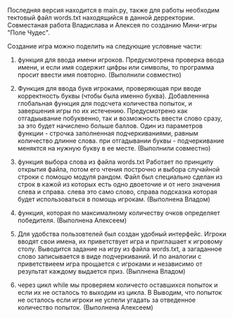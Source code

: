 Последняя версия находится в main.py, также для работы необходим тектовый файл words.txt находящийся в данной дерректории.
Совместаная работа Владислава и Алексея по созданию Мини-игры "Поле Чудес". 

Создание игра можно поделить на следующие условные части:

1) функция для ввода имени игроков. Предусмотрена проверка ввода имени, и если имя содержит цифры или символы, то программа просит ввести имя повторно.
(Выполнили совместно)

2) Функция для ввода букв игроками, проверяющая при вводе корректность буквы (чтобы была именно буква). Добавленнна глобальная функция для подсчета количества попыток, и завершения игры по их истечению.
Предусмотрено как отгадыывание побуквенно, так и возможность ввести слово сразу, за это будет начислено больше баллов. 
Один из параметров функции - строчка заполненная подчеркиваниями, равным количество длинне слова. при отгадывании буквы - подчеркивание меняктся на нужную букву в ее месте.
(Выполнили совместно)

4) функция выбора слова из файла words.txt 
Работает по принципу открытия файла, потом его чтения построчно и выбора случайной строки с помощю модуля рандом. Файл был специально сделан из строк в кажой из которых есть одно двоеточие и от него значения слева и справа. 
слева это само слово, справа подсказка которая будет использоваться в помощь игрокам.
(Выполнена Владом)

6) функция, которая по максималному количеству очков определяет победителя.
(Выполнена Алексеем) 

8) Для удобства пользовтелей был создан удобный интерфейс. 
Игроки вводят свои имена, их приветствует игра и приглашает к игровому столу.
Выводится задание на игру из файла words.txt, а загаданное слово записывается в виде подчеркиваний.
И по аналогии с приветствиеем игра прощается с игроками и независимо от результат каждому выдается приз.
(Выплнена Владом)

10) через цикл while мы проверяем количесто оставшихся попыток и если их не осталось то выходим из цикла. В
Выводим, что попыток не осталось если игроки не успели угадать за отведенное количество попыток.
(Выполнена Алексеем)

